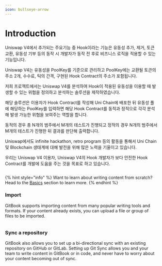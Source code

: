 ```yaml
---
icon: bullseye-arrow
---
```


# Introduction

Uniswap V4에서 추가되는 주요기능 중 Hook이라는 기능은 유동성 추가, 제거, 토큰 교환, 유동성 기부 등의 동작 시 개발자가 동작 전 후로 비즈니스 로직을 적용할 수 있는 기능입니다.

Uniswap V4는 유동성을 PoolKey를 기준으로 관리하고 PoolKey에는 교환될 토큰의 주소 2개, 수수료, 틱의 간격, 구현된 Hook Contract의 주소가 포함됩니다.

저희 프로젝트에서는 Uniswap V4를 분석하여 Hook이 적용된 유동성을 이용할 때 발생할 수 있는 위협을 정의하고 분석하는 솔루션을 제작하였습니다.

해당 솔루션은 이용자가 Hook Contract를 작성해 Uni Chain에 배포한 뒤 유동성 풀에 해당하는 PoolKey를 입력하면 해당 Hook Contract를 동적과 정적으로 각각 분석해 발생 가능한 위협을 보여주는 역할을 합니다.

동적의 경우 총 N개의 범주에서 M개의 테스트가 진행되고 정적의 경우 N개의 범주에서 M개의 테스트가 진행한 뒤 결과를 판단해 출력합니다.

Uniswap에서도 infinite hackathon, retro program 등의 활동을 통해서 Uni Chain 및 Blockchain 생태계에 대해 발전을 위해 많은 노력을 기울이고 있습니다.

우리는 Uniswap V4 이용자, Uniswap V4의 Hook 개발자가 보다 안전한 Hook Contract를 개발에 도움을 주는 것을 목표로 하고 있습니다.













<figure><img src="https://gitbookio.github.io/onboarding-template-images/quickstart-hero.png" alt=""><figcaption></figcaption></figure>

{% hint style="info" %}
Want to learn about writing content from scratch? Head to the [Basics](https://github.com/GitbookIO/onboarding-template/blob/main/getting-started/broken-reference/README.md) section to learn more.
{% endhint %}

### Import

GitBook supports importing content from many popular writing tools and formats. If your content already exists, you can upload a file or group of files to be imported.

<div data-full-width="false">

<figure><img src="https://gitbookio.github.io/onboarding-template-images/quickstart-import.png" alt=""><figcaption></figcaption></figure>

</div>

### Sync a repository

GitBook also allows you to set up a bi-directional sync with an existing repository on GitHub or GitLab. Setting up Git Sync allows you and your team to write content in GitBook or in code, and never have to worry about your content becoming out of sync.
